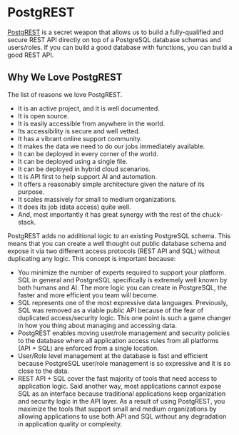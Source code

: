 # PostgREST

[PostgREST](https://postgrest.org/) is a secret weapon that allows us to build a fully-qualified and secure REST API directly on top of a PostgreSQL database schemas and users/roles. If you can build a good database with functions, you can build a good REST API.

## Why We Love PostgREST

The list of reasons we love PostgREST.

- It is an active project, and it is well documented.
- It is open source.
- It is easily accessible from anywhere in the world.
- Its accessibility is secure and well vetted.
- It has a vibrant online support community.
- It makes the data we need to do our jobs immediately available.
- It can be deployed in every corner of the world.
- It can be deployed using a single file.
- It can be deployed in hybrid cloud scenarios.
- It is API first to help support AI and automation.
- It offers a reasonably simple architecture given the nature of its purpose.
- It scales massively for small to medium organizations.
- It does its job (data access) quite well.
- And, most importantly it has great synergy with the rest of the chuck-stack.

PostgREST adds no additional logic to an existing PostgreSQL schema. This means that you can create a well thought out public database schema and expose it via two different access protocols (REST API and SQL) without duplicating any logic. This concept is important because:

- You minimize the number of experts required to support your platform. SQL in general and PostgreSQL specifically is extremely well known by both humans and AI. The more logic you can create in PostgreSQL, the faster and more efficient you team will become.
- SQL represents one of the most expressive data languages. Previously, SQL was removed as a viable public API because of the fear of duplicated access/security logic. This one point is such a game changer in how you thing about managing and accessing data.
- PostgREST enables moving user/role management and security policies to the database where all application access rules from all platforms (API + SQL) are enforced from a single location.
- User/Role level management at the database is fast and efficient because PostgreSQL user/role management is so expressive and it is so close to the data.
- REST API + SQL cover the fast majority of tools that need access to application logic. Said another way, most applications cannot expose SQL as an interface because traditional applications keep organization and security logic in the API layer. As a result of using PostgREST, you maximize the tools that support small and medium organizations by allowing applications to use both API and SQL without any degradation in application quality or complexity.
